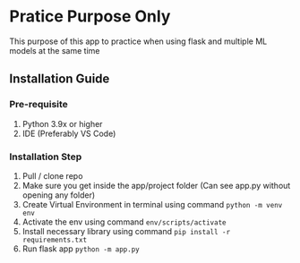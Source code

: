 # Pratice Purpose Only

This purpose of this app to practice when using flask and multiple ML models at the same time


## Installation Guide

### Pre-requisite
1. Python 3.9x or higher
2. IDE (Preferably VS Code)

### Installation Step
1. Pull / clone repo
2. Make sure you get inside the app/project folder (Can see app.py without opening any folder)
3. Create Virtual Environment in terminal using command `python -m venv env`
4. Activate the env using command `env/scripts/activate`
5. Install necessary library using command `pip install -r requirements.txt`
6. Run flask app `python -m app.py`
